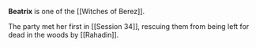 **Beatrix** is one of the [[Witches of Berez]].

The party met her first in [[Session 34]], rescuing them from being left for dead in the woods by [[Rahadin]].